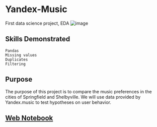 # Yandex-Music
First data science project, EDA
![image](https://user-images.githubusercontent.com/115895428/216845223-9748e5cf-4409-47cc-832d-b159a5ee6d8d.png)

## Skills Demonstrated
    Pandas
    Missing values
    Duplicates
    Filtering

## Purpose
The purpose of this project is to compare the music preferences in the cities of Springfield and Shelbyville. We will use data provided by Yandex.music to test hypotheses on user behavior. 


## [Web Notebook](https://jodiambra.github.io/Yandex-Music-EDA/)
